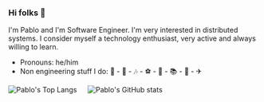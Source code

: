 ### Hi folks 👋

I'm Pablo and I'm Software Engineer. I'm very interested in distributed systems. I consider myself a technology enthusiast, very active and always willing to learn.

- Pronouns: he/him
- Non engineering stuff I do: 🎸 - 🎹 - 🎶 - ⚽ - 🌱 - 📚 - 🍳 - ✈

![Pablo's Top Langs](https://github-readme-stats.vercel.app/api/top-langs/?username=pablocom&hide=css,cpp,javascript,html&theme=tokyonight)
&emsp;
![Pablo's GitHub stats](https://github-readme-stats.vercel.app/api?username=pablocom&theme=tokyonight)

<!--
![Pablocom's github stats](https://github-readme-stats.vercel.app/api?username=pablocom&show_icons=true&hide_border=true)


**pablocom/pablocom** is a ✨ _special_ ✨ repository because its `README.md` (this file) appears on your GitHub profile.

Here are some ideas to get you started:

- 🔭 I’m currently working on ...
- 👯 I’m looking to collaborate on ...
- 🤔 I’m looking for help with ...

- 📫 How to reach me: ...
- 😄 Pronouns: ...
- ⚡ Fun fact: ...
-->
